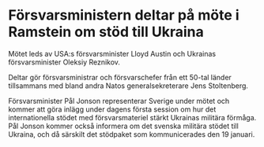 # Försvarsministern deltar på möte i Ramstein om stöd till Ukraina

Mötet leds av USA:s försvarsminister Lloyd Austin och Ukrainas försvarsminister Oleksiy Reznikov.

Deltar gör försvarsministrar och försvarschefer från ett 50\-tal länder tillsammans med bland andra Natos generalsekreterare Jens Stoltenberg.

Försvarsminister Pål Jonson representerar Sverige under mötet och kommer att göra inlägg under dagens första session om hur det internationella stödet med försvarsmateriel stärkt Ukrainas militära förmåga. Pål Jonson kommer också informera om det svenska militära stödet till Ukraina, och då särskilt det stödpaket som kommunicerades den 19 januari.
